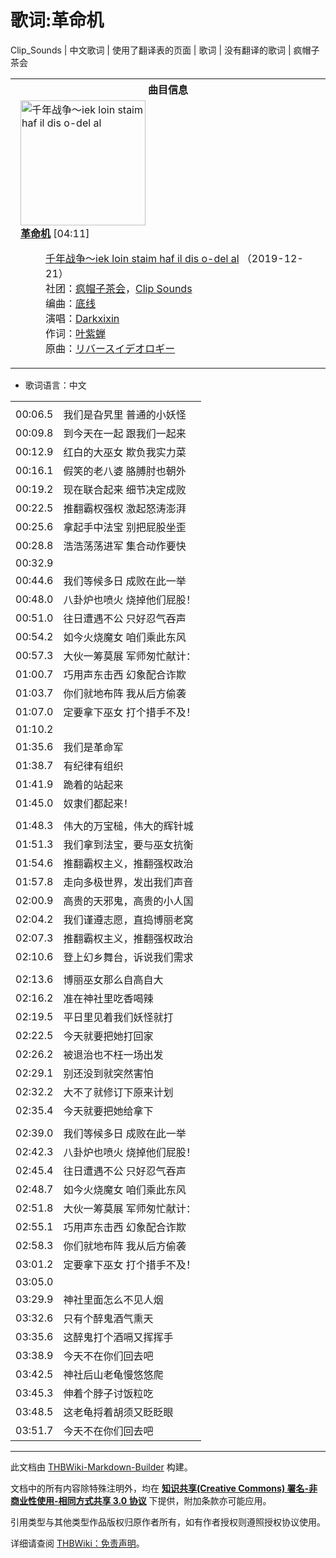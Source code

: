 # 歌词:革命机

<!-- source html: G:\repos\THBWiki-Markdown-Builder\THBWikiMarkdown\Temp\main\6\60\ns512%3A%E9%9D%A9%E5%91%BD%E6%9C%BA.html -->

Clip_Sounds | 中文歌词 | 使用了翻译表的页面 | 歌词 | 没有翻译的歌词 | 疯帽子茶会


<table><tbody><tr><th colspan="2">曲目信息</th></tr><tr><td colspan="2" style="padding-left: 1em;"><div class="floatright"><a href="./文件-千年战争～iek_loin_staim_haf_il_dis_o-del_al封面.jpg.md" class="image" title="千年战争～iek loin staim haf il dis o-del al"><img alt="千年战争～iek loin staim haf il dis o-del al" src="https://upload.thwiki.cc/thumb/e/e7/%E5%8D%83%E5%B9%B4%E6%88%98%E4%BA%89%EF%BD%9Eiek_loin_staim_haf_il_dis_o-del_al%E5%B0%81%E9%9D%A2.jpg/200px-%E5%8D%83%E5%B9%B4%E6%88%98%E4%BA%89%EF%BD%9Eiek_loin_staim_haf_il_dis_o-del_al%E5%B0%81%E9%9D%A2.jpg" decoding="async" loading="lazy" width="200" height="200" srcset="https://upload.thwiki.cc/thumb/e/e7/%E5%8D%83%E5%B9%B4%E6%88%98%E4%BA%89%EF%BD%9Eiek_loin_staim_haf_il_dis_o-del_al%E5%B0%81%E9%9D%A2.jpg/300px-%E5%8D%83%E5%B9%B4%E6%88%98%E4%BA%89%EF%BD%9Eiek_loin_staim_haf_il_dis_o-del_al%E5%B0%81%E9%9D%A2.jpg 1.5x, https://upload.thwiki.cc/thumb/e/e7/%E5%8D%83%E5%B9%B4%E6%88%98%E4%BA%89%EF%BD%9Eiek_loin_staim_haf_il_dis_o-del_al%E5%B0%81%E9%9D%A2.jpg/400px-%E5%8D%83%E5%B9%B4%E6%88%98%E4%BA%89%EF%BD%9Eiek_loin_staim_haf_il_dis_o-del_al%E5%B0%81%E9%9D%A2.jpg 2x" data-file-width="3035" data-file-height="3035"></a></div><b><a href="/%E5%8D%83%E5%B9%B4%E6%88%98%E4%BA%89%EF%BD%9Eiek_loin_staim_haf_il_dis_o-del_al#7" title="千年战争～iek loin staim haf il dis o-del al">革命机</a></b> &#91;04:11&#93;<dl><dd><a href="./千年战争～iek_loin_staim_haf_il_dis_o-del_al.md" title="千年战争～iek loin staim haf il dis o-del al">千年战争～iek loin staim haf il dis o-del al</a> （2019-12-21）<br>社团：<a href="./疯帽子茶会.md" title="疯帽子茶会">疯帽子茶会</a>，<a href="./Clip_Sounds.md" title="Clip Sounds">Clip Sounds</a><br>编曲：<a href="/index.php?title=%E5%BA%95%E7%BA%BF&amp;action=edit&amp;redlink=1" class="new" title="底线（页面不存在）">底线</a><br>演唱：<a href="./Darkxixin.md" title="Darkxixin">Darkxixin</a><br>作词：<a href="./叶紫蝉.md" title="叶紫蝉">叶紫蝉</a><br>原曲：<a href="./Reverse_Ideology.md" title="Reverse Ideology" unred="">リバースイデオロギー</a><br></dd></dl></td></tr></tbody></table>

- 歌词语言：中文

  
  

  


<table><tbody><tr class="tt-lyrics-header" id="=-1" data-pos="&#91;&quot;=&quot;,1&#93;"><td class="tt-lyrics" lang="zh"><div class="poem"></div></td><td class="tt-mainhzh" lang="zh"><div class="poem"></div></td></tr><tr class="tt-main-zh" id="=-2" data-pos="&#91;&quot;=&quot;,2&#93;"><td class="tt-time" lang="zh"><div class="poem">00:06.5</div></td><td class="tt-zh" lang="zh"><div class="poem">我们是旮旯里 普通的小妖怪<br></div></td></tr><tr class="tt-main-zh" id="=-3" data-pos="&#91;&quot;=&quot;,3&#93;"><td class="tt-time" lang="zh"><div class="poem">00:09.8</div></td><td class="tt-zh" lang="zh"><div class="poem">到今天在一起 跟我们一起来<br></div></td></tr><tr class="tt-main-zh" id="=-4" data-pos="&#91;&quot;=&quot;,4&#93;"><td class="tt-time" lang="zh"><div class="poem">00:12.9</div></td><td class="tt-zh" lang="zh"><div class="poem">红白的大巫女 欺负我实力菜<br></div></td></tr><tr class="tt-main-zh" id="=-5" data-pos="&#91;&quot;=&quot;,5&#93;"><td class="tt-time" lang="zh"><div class="poem">00:16.1</div></td><td class="tt-zh" lang="zh"><div class="poem">假笑的老八婆 胳膊肘也朝外<br></div></td></tr><tr class="tt-main-zh" id="=-6" data-pos="&#91;&quot;=&quot;,6&#93;"><td class="tt-time" lang="zh"><div class="poem">00:19.2</div></td><td class="tt-zh" lang="zh"><div class="poem">现在联合起来 细节决定成败<br></div></td></tr><tr class="tt-main-zh" id="=-7" data-pos="&#91;&quot;=&quot;,7&#93;"><td class="tt-time" lang="zh"><div class="poem">00:22.5</div></td><td class="tt-zh" lang="zh"><div class="poem">推翻霸权强权 激起怒涛澎湃<br></div></td></tr><tr class="tt-main-zh" id="=-8" data-pos="&#91;&quot;=&quot;,8&#93;"><td class="tt-time" lang="zh"><div class="poem">00:25.6</div></td><td class="tt-zh" lang="zh"><div class="poem">拿起手中法宝 别把屁股坐歪<br></div></td></tr><tr class="tt-main-zh" id="=-9" data-pos="&#91;&quot;=&quot;,9&#93;"><td class="tt-time" lang="zh"><div class="poem">00:28.8</div></td><td class="tt-zh" lang="zh"><div class="poem">浩浩荡荡进军 集合动作要快 <br></div></td></tr><tr class="tt-lyrics-sep" id="=-10" data-pos="&#91;&quot;=&quot;,10&#93;"><td class="tt-sep" lang="zh"><div class="poem">00:32.9<br></div></td><td class="tt-text" lang="zh"><div class="poem"></div></td></tr><tr class="tt-main-zh" id="=-11" data-pos="&#91;&quot;=&quot;,11&#93;"><td class="tt-time" lang="zh"><div class="poem">00:44.6</div></td><td class="tt-zh" lang="zh"><div class="poem">我们等候多日 成败在此一举<br></div></td></tr><tr class="tt-main-zh" id="=-12" data-pos="&#91;&quot;=&quot;,12&#93;"><td class="tt-time" lang="zh"><div class="poem">00:48.0</div></td><td class="tt-zh" lang="zh"><div class="poem">八卦炉也喷火 烧掉他们屁股！<br></div></td></tr><tr class="tt-main-zh" id="=-13" data-pos="&#91;&quot;=&quot;,13&#93;"><td class="tt-time" lang="zh"><div class="poem">00:51.0</div></td><td class="tt-zh" lang="zh"><div class="poem">往日遭遇不公 只好忍气吞声<br></div></td></tr><tr class="tt-main-zh" id="=-14" data-pos="&#91;&quot;=&quot;,14&#93;"><td class="tt-time" lang="zh"><div class="poem">00:54.2</div></td><td class="tt-zh" lang="zh"><div class="poem">如今火烧魔女 咱们乘此东风<br></div></td></tr><tr class="tt-main-zh" id="=-15" data-pos="&#91;&quot;=&quot;,15&#93;"><td class="tt-time" lang="zh"><div class="poem">00:57.3</div></td><td class="tt-zh" lang="zh"><div class="poem">大伙一筹莫展 军师匆忙献计：<br></div></td></tr><tr class="tt-main-zh" id="=-16" data-pos="&#91;&quot;=&quot;,16&#93;"><td class="tt-time" lang="zh"><div class="poem">01:00.7</div></td><td class="tt-zh" lang="zh"><div class="poem">巧用声东击西 幻象配合诈欺<br></div></td></tr><tr class="tt-main-zh" id="=-17" data-pos="&#91;&quot;=&quot;,17&#93;"><td class="tt-time" lang="zh"><div class="poem">01:03.7</div></td><td class="tt-zh" lang="zh"><div class="poem">你们就地布阵 我从后方偷袭<br></div></td></tr><tr class="tt-main-zh" id="=-18" data-pos="&#91;&quot;=&quot;,18&#93;"><td class="tt-time" lang="zh"><div class="poem">01:07.0</div></td><td class="tt-zh" lang="zh"><div class="poem">定要拿下巫女 打个措手不及！<br></div></td></tr><tr class="tt-lyrics-sep" id="=-19" data-pos="&#91;&quot;=&quot;,19&#93;"><td class="tt-sep" lang="zh"><div class="poem">01:10.2<br></div></td><td class="tt-text" lang="zh"><div class="poem"></div></td></tr><tr class="tt-main-zh" id="=-20" data-pos="&#91;&quot;=&quot;,20&#93;"><td class="tt-time" lang="zh"><div class="poem">01:35.6</div></td><td class="tt-zh" lang="zh"><div class="poem">我们是革命军 <br></div></td></tr><tr class="tt-main-zh" id="=-21" data-pos="&#91;&quot;=&quot;,21&#93;"><td class="tt-time" lang="zh"><div class="poem">01:38.7</div></td><td class="tt-zh" lang="zh"><div class="poem">有纪律有组织<br></div></td></tr><tr class="tt-main-zh" id="=-22" data-pos="&#91;&quot;=&quot;,22&#93;"><td class="tt-time" lang="zh"><div class="poem">01:41.9</div></td><td class="tt-zh" lang="zh"><div class="poem">跪着的站起来<br></div></td></tr><tr class="tt-main-zh" id="=-23" data-pos="&#91;&quot;=&quot;,23&#93;"><td class="tt-time" lang="zh"><div class="poem">01:45.0</div></td><td class="tt-zh" lang="zh"><div class="poem">奴隶们都起来！ <br></div></td></tr><tr class="tt-lyrics-sep" id="=-24" data-pos="&#91;&quot;=&quot;,24&#93;"><td class="tt-sep" lang="zh"><div class="poem"></div></td><td class="tt-text" lang="zh"><div class="poem"></div></td></tr><tr class="tt-main-zh" id="=-25" data-pos="&#91;&quot;=&quot;,25&#93;"><td class="tt-time" lang="zh"><div class="poem">01:48.3</div></td><td class="tt-zh" lang="zh"><div class="poem">伟大的万宝槌，伟大的辉针城<br></div></td></tr><tr class="tt-main-zh" id="=-26" data-pos="&#91;&quot;=&quot;,26&#93;"><td class="tt-time" lang="zh"><div class="poem">01:51.3</div></td><td class="tt-zh" lang="zh"><div class="poem">我们拿到法宝，要与巫女抗衡<br></div></td></tr><tr class="tt-main-zh" id="=-27" data-pos="&#91;&quot;=&quot;,27&#93;"><td class="tt-time" lang="zh"><div class="poem">01:54.6</div></td><td class="tt-zh" lang="zh"><div class="poem">推翻霸权主义，推翻强权政治<br></div></td></tr><tr class="tt-main-zh" id="=-28" data-pos="&#91;&quot;=&quot;,28&#93;"><td class="tt-time" lang="zh"><div class="poem">01:57.8</div></td><td class="tt-zh" lang="zh"><div class="poem">走向多极世界，发出我们声音<br></div></td></tr><tr class="tt-main-zh" id="=-29" data-pos="&#91;&quot;=&quot;,29&#93;"><td class="tt-time" lang="zh"><div class="poem">02:00.9</div></td><td class="tt-zh" lang="zh"><div class="poem">高贵的天邪鬼，高贵的小人国<br></div></td></tr><tr class="tt-main-zh" id="=-30" data-pos="&#91;&quot;=&quot;,30&#93;"><td class="tt-time" lang="zh"><div class="poem">02:04.2</div></td><td class="tt-zh" lang="zh"><div class="poem">我们谨遵志愿，直捣博丽老窝<br></div></td></tr><tr class="tt-main-zh" id="=-31" data-pos="&#91;&quot;=&quot;,31&#93;"><td class="tt-time" lang="zh"><div class="poem">02:07.3</div></td><td class="tt-zh" lang="zh"><div class="poem">推翻霸权主义，推翻强权政治<br></div></td></tr><tr class="tt-main-zh" id="=-32" data-pos="&#91;&quot;=&quot;,32&#93;"><td class="tt-time" lang="zh"><div class="poem">02:10.6</div></td><td class="tt-zh" lang="zh"><div class="poem">登上幻乡舞台，诉说我们需求<br></div></td></tr><tr class="tt-lyrics-sep" id="=-33" data-pos="&#91;&quot;=&quot;,33&#93;"><td class="tt-sep" lang="zh"><div class="poem"></div></td><td class="tt-text" lang="zh"><div class="poem"></div></td></tr><tr class="tt-main-zh" id="=-34" data-pos="&#91;&quot;=&quot;,34&#93;"><td class="tt-time" lang="zh"><div class="poem">02:13.6</div></td><td class="tt-zh" lang="zh"><div class="poem">博丽巫女那么自高自大<br></div></td></tr><tr class="tt-main-zh" id="=-35" data-pos="&#91;&quot;=&quot;,35&#93;"><td class="tt-time" lang="zh"><div class="poem">02:16.2</div></td><td class="tt-zh" lang="zh"><div class="poem">准在神社里吃香喝辣<br></div></td></tr><tr class="tt-main-zh" id="=-36" data-pos="&#91;&quot;=&quot;,36&#93;"><td class="tt-time" lang="zh"><div class="poem">02:19.5</div></td><td class="tt-zh" lang="zh"><div class="poem">平日里见着我们妖怪就打<br></div></td></tr><tr class="tt-main-zh" id="=-37" data-pos="&#91;&quot;=&quot;,37&#93;"><td class="tt-time" lang="zh"><div class="poem">02:22.5</div></td><td class="tt-zh" lang="zh"><div class="poem">今天就要把她打回家<br></div></td></tr><tr class="tt-main-zh" id="=-38" data-pos="&#91;&quot;=&quot;,38&#93;"><td class="tt-time" lang="zh"><div class="poem">02:26.2</div></td><td class="tt-zh" lang="zh"><div class="poem">被退治也不枉一场出发<br></div></td></tr><tr class="tt-main-zh" id="=-39" data-pos="&#91;&quot;=&quot;,39&#93;"><td class="tt-time" lang="zh"><div class="poem">02:29.1</div></td><td class="tt-zh" lang="zh"><div class="poem">别还没到就突然害怕<br></div></td></tr><tr class="tt-main-zh" id="=-40" data-pos="&#91;&quot;=&quot;,40&#93;"><td class="tt-time" lang="zh"><div class="poem">02:32.2</div></td><td class="tt-zh" lang="zh"><div class="poem">大不了就修订下原来计划<br></div></td></tr><tr class="tt-main-zh" id="=-41" data-pos="&#91;&quot;=&quot;,41&#93;"><td class="tt-time" lang="zh"><div class="poem">02:35.4</div></td><td class="tt-zh" lang="zh"><div class="poem">今天就要把她给拿下<br></div></td></tr><tr class="tt-lyrics-sep" id="=-42" data-pos="&#91;&quot;=&quot;,42&#93;"><td class="tt-sep" lang="zh"><div class="poem"></div></td><td class="tt-text" lang="zh"><div class="poem"></div></td></tr><tr class="tt-main-zh" id="=-43" data-pos="&#91;&quot;=&quot;,43&#93;"><td class="tt-time" lang="zh"><div class="poem">02:39.0</div></td><td class="tt-zh" lang="zh"><div class="poem">我们等候多日 成败在此一举<br></div></td></tr><tr class="tt-main-zh" id="=-44" data-pos="&#91;&quot;=&quot;,44&#93;"><td class="tt-time" lang="zh"><div class="poem">02:42.3</div></td><td class="tt-zh" lang="zh"><div class="poem">八卦炉也喷火 烧掉他们屁股！<br></div></td></tr><tr class="tt-main-zh" id="=-45" data-pos="&#91;&quot;=&quot;,45&#93;"><td class="tt-time" lang="zh"><div class="poem">02:45.4</div></td><td class="tt-zh" lang="zh"><div class="poem">往日遭遇不公 只好忍气吞声<br></div></td></tr><tr class="tt-main-zh" id="=-46" data-pos="&#91;&quot;=&quot;,46&#93;"><td class="tt-time" lang="zh"><div class="poem">02:48.7</div></td><td class="tt-zh" lang="zh"><div class="poem">如今火烧魔女 咱们乘此东风<br></div></td></tr><tr class="tt-main-zh" id="=-47" data-pos="&#91;&quot;=&quot;,47&#93;"><td class="tt-time" lang="zh"><div class="poem">02:51.8</div></td><td class="tt-zh" lang="zh"><div class="poem">大伙一筹莫展 军师匆忙献计：<br></div></td></tr><tr class="tt-main-zh" id="=-48" data-pos="&#91;&quot;=&quot;,48&#93;"><td class="tt-time" lang="zh"><div class="poem">02:55.1</div></td><td class="tt-zh" lang="zh"><div class="poem">巧用声东击西 幻象配合诈欺<br></div></td></tr><tr class="tt-main-zh" id="=-49" data-pos="&#91;&quot;=&quot;,49&#93;"><td class="tt-time" lang="zh"><div class="poem">02:58.3</div></td><td class="tt-zh" lang="zh"><div class="poem">你们就地布阵 我从后方偷袭<br></div></td></tr><tr class="tt-main-zh" id="=-50" data-pos="&#91;&quot;=&quot;,50&#93;"><td class="tt-time" lang="zh"><div class="poem">03:01.2</div></td><td class="tt-zh" lang="zh"><div class="poem">定要拿下巫女 打个措手不及！<br></div></td></tr><tr class="tt-lyrics-sep" id="=-51" data-pos="&#91;&quot;=&quot;,51&#93;"><td class="tt-sep" lang="zh"><div class="poem">03:05.0<br></div></td><td class="tt-text" lang="zh"><div class="poem"></div></td></tr><tr class="tt-main-zh" id="=-52" data-pos="&#91;&quot;=&quot;,52&#93;"><td class="tt-time" lang="zh"><div class="poem">03:29.9</div></td><td class="tt-zh" lang="zh"><div class="poem">神社里面怎么不见人烟<br></div></td></tr><tr class="tt-main-zh" id="=-53" data-pos="&#91;&quot;=&quot;,53&#93;"><td class="tt-time" lang="zh"><div class="poem">03:32.6</div></td><td class="tt-zh" lang="zh"><div class="poem">只有个醉鬼酒气熏天<br></div></td></tr><tr class="tt-main-zh" id="=-54" data-pos="&#91;&quot;=&quot;,54&#93;"><td class="tt-time" lang="zh"><div class="poem">03:35.6</div></td><td class="tt-zh" lang="zh"><div class="poem">这醉鬼打个酒嗝又挥挥手<br></div></td></tr><tr class="tt-main-zh" id="=-55" data-pos="&#91;&quot;=&quot;,55&#93;"><td class="tt-time" lang="zh"><div class="poem">03:38.9</div></td><td class="tt-zh" lang="zh"><div class="poem">今天不在你们回去吧<br></div></td></tr><tr class="tt-main-zh" id="=-56" data-pos="&#91;&quot;=&quot;,56&#93;"><td class="tt-time" lang="zh"><div class="poem">03:42.5</div></td><td class="tt-zh" lang="zh"><div class="poem">神社后山老龟慢悠悠爬<br></div></td></tr><tr class="tt-main-zh" id="=-57" data-pos="&#91;&quot;=&quot;,57&#93;"><td class="tt-time" lang="zh"><div class="poem">03:45.3</div></td><td class="tt-zh" lang="zh"><div class="poem">伸着个脖子讨饭粒吃<br></div></td></tr><tr class="tt-main-zh" id="=-58" data-pos="&#91;&quot;=&quot;,58&#93;"><td class="tt-time" lang="zh"><div class="poem">03:48.5</div></td><td class="tt-zh" lang="zh"><div class="poem">这老龟捋着胡须又眨眨眼<br></div></td></tr><tr class="tt-main-zh" id="=-59" data-pos="&#91;&quot;=&quot;,59&#93;"><td class="tt-time" lang="zh"><div class="poem">03:51.7</div></td><td class="tt-zh" lang="zh"><div class="poem">今天不在你们回去吧</div></td></tr></tbody></table>







---

此文档由 [THBWiki-Markdown-Builder](https://github.com/Delsin-Yu/THBWiki-Markdown-Builder) 构建。

文档中的所有内容除特殊注明外，均在 [**知识共享(Creative Commons) 署名-非商业性使用-相同方式共享 3.0 协议**](https://creativecommons.org/licenses/by-sa/3.0/deed.zh-hans) 下提供，附加条款亦可能应用。

引用类型与其他类型作品版权归原作者所有，如有作者授权则遵照授权协议使用。

详细请查阅 [THBWiki：免责声明](https://thbwiki.cc/THBWiki:%E5%85%8D%E8%B4%A3%E5%A3%B0%E6%98%8E)。

